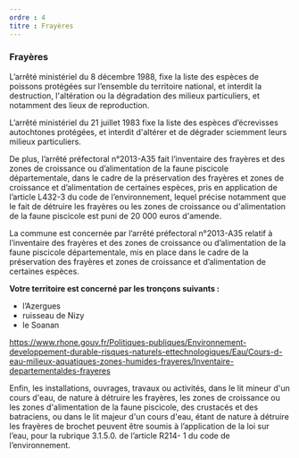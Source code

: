 ```yaml
---
ordre : 4
titre : Frayères
---
```

### Frayères

L’arrêté ministériel du 8 décembre 1988, fixe la liste des espèces de poissons protégées sur l’ensemble du
territoire national, et interdit la destruction, l'altération ou la dégradation des milieux particuliers, et
notamment des lieux de reproduction.

L’arrêté ministériel du 21 juillet 1983 fixe la liste des espèces d’écrevisses autochtones protégées, et
interdit d'altérer et de dégrader sciemment leurs milieux particuliers.

De plus, l’arrêté préfectoral n°2013-A35 fait l’inventaire des frayères et des zones de croissance ou
d’alimentation de la faune piscicole départementale, dans le cadre de la préservation des frayères et zones
de croissance et d’alimentation de certaines espèces, pris en application de l’article L432-3 du code de
l’environnement, lequel précise notamment que le fait de détruire les frayères ou les zones de croissance
ou d'alimentation de la faune piscicole est puni de 20 000 euros d'amende.

La commune est concernée par l’arrêté préfectoral n°2013-A35 relatif à l’inventaire des frayères et des
zones de croissance ou d’alimentation de la faune piscicole départementale, mis en place dans le cadre de
la préservation des frayères et zones de croissance et d’alimentation de certaines espèces.

**Votre territoire est concerné par les tronçons suivants :**
- l’Azergues
- ruisseau de Nizy
- le Soanan

https://www.rhone.gouv.fr/Politiques-publiques/Environnement-developpement-durable-risques-naturels-ettechnologiques/Eau/Cours-d-eau-milieux-aquatiques-zones-humides-frayeres/Inventaire-departementaldes-frayeres

Enfin, les installations, ouvrages, travaux ou activités, dans le lit mineur d'un cours d'eau, de nature à
détruire les frayères, les zones de croissance ou les zones d'alimentation de la faune piscicole, des
crustacés et des batraciens, ou dans le lit majeur d'un cours d'eau, étant de nature à détruire les frayères
de brochet peuvent être soumis à l’application de la loi sur l’eau, pour la rubrique 3.1.5.0. de l’article R214-
1 du code de l’environnement.
